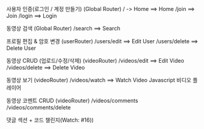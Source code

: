 사용자 인증(로그인 / 계정 만들기) (Global Router)
/ -> Home ==> Home
/join ==> Join
/login ==> Login

동영상 검색 (Global Router)
/search ==> Search

프로필 편집 & 암호 변경 (userRouter)
/users/edit ==> Edit User
/users/delete ==> Delete User

동영상 CRUD (업로드/수정/삭제) (videoRouter)
/videos/edit ==> Edit Video
/videos/delete ==> Delete Video

동영상 보기 (videoRouter)
/videos/watch ==> Watch Video
Javascript 비디오 플레이어

동영상 코멘트 CRUD (videoRouter)
/videos/comments
/videos/comments/delete

댓글 섹션 + 코드 챌린지(Watch: #16))
